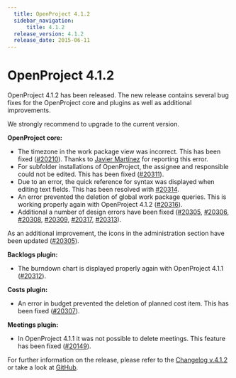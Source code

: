 ```yaml
---
  title: OpenProject 4.1.2
  sidebar_navigation:
      title: 4.1.2
  release_version: 4.1.2
  release_date: 2015-06-11
---
```



# OpenProject 4.1.2

OpenProject 4.1.2 has been released. The new release contains
several bug fixes for the OpenProject core and plugins as well as
additional improvements.

We strongly recommend to upgrade to the current version.

**OpenProject core:**

  - The timezone in the work package view was incorrect. This has been
    fixed
    ([#20210](https://community.openproject.org/work_packages/20210)).
    Thanks to [Javier Martínez](https://community.openproject.org/users/39048) for
    reporting this error.
  - For subfolder installations of OpenProject, the assignee and
    responsible could not be edited. This has been fixed
    ([#20311](https://community.openproject.org/work_packages/20311)).
  - Due to an error, the quick reference for syntax was displayed when
    editing text fields. This has been resolved with
    [#20314](https://community.openproject.org/work_packages/20314).
  - An error prevented the deletion of global work package queries. This
    is working properly again with OpenProject 4.1.2
    ([#20316](https://community.openproject.org/work_packages/20316)).
  - Additional a number of design errors have been fixed
    ([#20305](https://community.openproject.org/work_packages/20305), 
    [#20306](https://community.openproject.org/work_packages/20306),
    [#20308](https://community.openproject.org/work_packages/20308),
    [#20309](https://community.openproject.org/work_packages/20309), 
    [#20317](https://community.openproject.org/work_packages/20317),
    [#20313](https://community.openproject.org/work_packages/20313)).

As an additional improvement, the icons in the administration section
have been updated
([#20305](https://community.openproject.org/work_packages/20305)).

**Backlogs plugin:**

  - The burndown chart is displayed properly again with OpenProject
    4.1.1
    ([#20312](https://community.openproject.org/work_packages/20312)).

**Costs plugin:**

  - An error in budget prevented the deletion of planned cost item. This
    has been fixed
    ([#20307](https://community.openproject.org/work_packages/20307)).

**Meetings plugin:**

  - In OpenProject 4.1.1 it was not possible to delete meetings. This
    feature has been fixed
    ([#20149](https://community.openproject.org/work_packages/20149)).
 

For further information on the release, please refer to the 
[Changelog v.4.1.2](https://community.openproject.org/versions/726) 
or take a look at [GitHub](https://github.com/opf/openproject/tree/v4.1.2).

 


